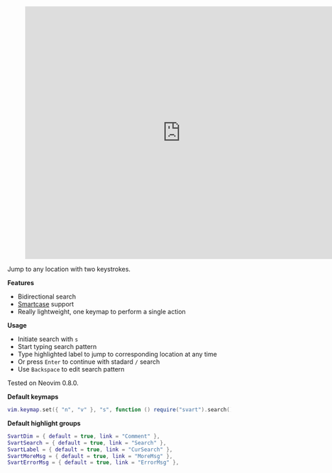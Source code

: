 <figure class="video_container">
    <iframe src="https://i.imgur.com/dRU8MkA.mp4" frameborder="0" allowfullscreen="true" height="570" width="700"></iframe>
</figure>

Jump to any location with two keystrokes.

**Features**

- Bidirectional search
- [Smartcase](https://neovim.io/doc/user/options.html#'smartcase') support
- Really lightweight, one keymap to perform a single action

**Usage**

- Initiate search with `s`
- Start typing search pattern
- Type highlighted label to jump to corresponding location at any time
- Or press `Enter` to continue with stadard `/` search
- Use `Backspace` to edit search pattern

Tested on Neovim 0.8.0.

**Default keymaps**

```lua
vim.keymap.set({ "n", "v" }, "s", function () require("svart").search() end, { silent = true })
```

**Default highlight groups**

```lua
SvartDim = { default = true, link = "Comment" },
SvartSearch = { default = true, link = "Search" },
SvartLabel = { default = true, link = "CurSearch" },
SvartMoreMsg = { default = true, link = "MoreMsg" },
SvartErrorMsg = { default = true, link = "ErrorMsg" },
```
